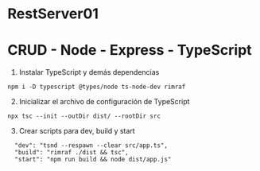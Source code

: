# RestServer01

# CRUD - Node - Express - TypeScript

1. Instalar TypeScript y demás dependencias

```
npm i -D typescript @types/node ts-node-dev rimraf
```

2. Inicializar el archivo de configuración de TypeScript

```
npx tsc --init --outDir dist/ --rootDir src
```

3. Crear scripts para dev, build y start

```
  "dev": "tsnd --respawn --clear src/app.ts",
  "build": "rimraf ./dist && tsc",
  "start": "npm run build && node dist/app.js"
```
